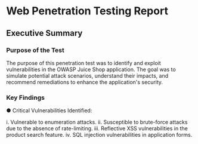 # Web Penetration Testing Report

## Executive Summary

### Purpose of the Test

The purpose of this penetration test was to identify and exploit vulnerabilities in the OWASP Juice Shop application. The goal was to simulate potential attack scenarios, understand their impacts, and recommend remediations to enhance the application's security.

### Key Findings

   ● Critical Vulnerabilities Identified:

  i. Vulnerable to enumeration attacks.
  ii. Susceptible to brute-force attacks due to the absence of rate-limiting.
  iii. Reflective XSS vulnerabilities in the product search feature.
  iv. SQL injection vulnerabilities in application forms.
